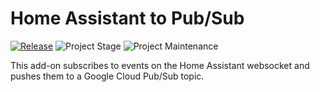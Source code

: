 # Home Assistant to Pub/Sub

[![Release][release-shield]][release] ![Project Stage][project-stage-shield] ![Project Maintenance][maintenance-shield]

This add-on subscribes to events on the Home Assistant websocket and pushes them to a Google Cloud Pub/Sub topic.

[maintenance-shield]: https://img.shields.io/maintenance/yes/2021.svg
[project-stage-shield]: https://img.shields.io/badge/project%20stage-production%20ready-brightgreen.svg
[release-shield]: https://img.shields.io/badge/version-v0.3.1-blue.svg
[release]: https://github.com/a2i2/hassio-to-pubsub/tree/v0.3.1